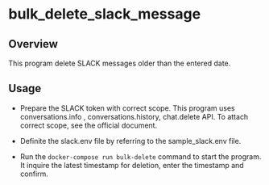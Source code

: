 # bulk_delete_slack_message

## Overview

This program delete SLACK messages older than the entered date.

## Usage

- Prepare the SLACK token with correct scope. This program uses conversations.info
  , conversations.history, chat.delete API. To attach correct scope, see the official document.

- Definite the slack.env file by referring to the sample_slack.env file.

- Run the `docker-compose run bulk-delete` command to start the program. It inquire the latest timestamp for deletion, enter the timestamp and confirm.
